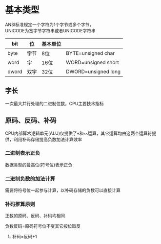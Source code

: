# 基本类型

ANSI标准规定一个字符为1个字节或多个字节，  
UNICODE为宽字节字符串或者UNICODE字符串

| bit | 位 | 基本单位 |  |
| --- | --- | --- | --- |
| byte | 字节 | 8位 | BYTE=unsigned char |
| word | 字 | 16位 | WORD=unsigned short |
| dword | 双字 | 32位 | DWORD=unsigned long |

## 字长

一次最大并行处理的二进制位数，CPU主要技术指标

## 原码、反码、补码

CPU内部算术逻辑单元\(ALU\)仅提供了`+`和`<<`运算，其它运算均由这两个运算符提供，利用补码存储提高负数加法计算效率

### 二进制表示正负

数据类型的最高位\(符号位\)表示正负

### 二进制负数的加法计算

需要将符号位一起参与计算，以补码存储的负数可以直接计算

### 补码推算原则

正数的原码、反码、补码均相同

负数反码=原码符号位不变其它按位取反

1. 补码=反码+1



